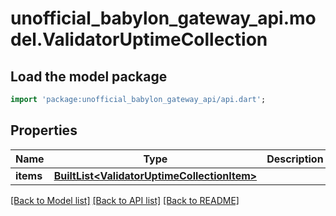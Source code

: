 # unofficial_babylon_gateway_api.model.ValidatorUptimeCollection

## Load the model package
```dart
import 'package:unofficial_babylon_gateway_api/api.dart';
```

## Properties
Name | Type | Description | Notes
------------ | ------------- | ------------- | -------------
**items** | [**BuiltList&lt;ValidatorUptimeCollectionItem&gt;**](ValidatorUptimeCollectionItem.md) |  | 

[[Back to Model list]](../README.md#documentation-for-models) [[Back to API list]](../README.md#documentation-for-api-endpoints) [[Back to README]](../README.md)


